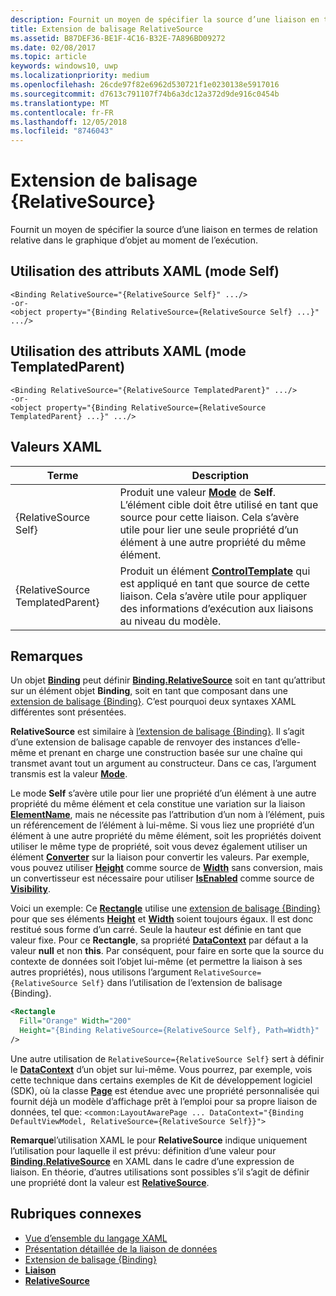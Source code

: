 ```yaml
---
description: Fournit un moyen de spécifier la source d’une liaison en termes de relation relative dans le graphique d’objet au moment de l’exécution.
title: Extension de balisage RelativeSource
ms.assetid: B87DEF36-BE1F-4C16-B32E-7A896BD09272
ms.date: 02/08/2017
ms.topic: article
keywords: windows10, uwp
ms.localizationpriority: medium
ms.openlocfilehash: 26cde97f82e6962d530721f1e0230138e5917016
ms.sourcegitcommit: d7613c791107f74b6a3dc12a372d9de916c0454b
ms.translationtype: MT
ms.contentlocale: fr-FR
ms.lasthandoff: 12/05/2018
ms.locfileid: "8746043"
---
```

# <a name="relativesource-markup-extension"></a>Extension de balisage {RelativeSource}


Fournit un moyen de spécifier la source d’une liaison en termes de relation relative dans le graphique d’objet au moment de l’exécution.

## <a name="xaml-attribute-usage-self-mode"></a>Utilisation des attributs XAML (mode Self)

``` syntax
<Binding RelativeSource="{RelativeSource Self}" .../>
-or-
<object property="{Binding RelativeSource={RelativeSource Self} ...}" .../>
```

## <a name="xaml-attribute-usage-templatedparent-mode"></a>Utilisation des attributs XAML (mode TemplatedParent)

``` syntax
<Binding RelativeSource="{RelativeSource TemplatedParent}" .../>
-or-
<object property="{Binding RelativeSource={RelativeSource TemplatedParent} ...}" .../>
```

## <a name="xaml-values"></a>Valeurs XAML

| Terme | Description |
|------|-------------|
| {RelativeSource Self} | Produit une valeur [<strong>Mode</strong>](https://msdn.microsoft.com/library/windows/apps/br209915) de <strong>Self</strong>. L’élément cible doit être utilisé en tant que source pour cette liaison. Cela s’avère utile pour lier une seule propriété d’un élément à une autre propriété du même élément. |
| {RelativeSource TemplatedParent} | Produit un élément [<strong>ControlTemplate</strong>](https://msdn.microsoft.com/library/windows/apps/br209391) qui est appliqué en tant que source de cette liaison. Cela s’avère utile pour appliquer des informations d’exécution aux liaisons au niveau du modèle. | 

## <a name="remarks"></a>Remarques

Un objet [**Binding**](https://msdn.microsoft.com/library/windows/apps/br209820) peut définir [**Binding.RelativeSource**](https://msdn.microsoft.com/library/windows/apps/br209831) soit en tant qu’attribut sur un élément objet **Binding**, soit en tant que composant dans une [extension de balisage {Binding}](binding-markup-extension.md). C’est pourquoi deux syntaxes XAML différentes sont présentées.

**RelativeSource** est similaire à [l’extension de balisage {Binding}](binding-markup-extension.md).  Il s’agit d’une extension de balisage capable de renvoyer des instances d’elle-même et prenant en charge une construction basée sur une chaîne qui transmet avant tout un argument au constructeur. Dans ce cas, l’argument transmis est la valeur [**Mode**](https://msdn.microsoft.com/library/windows/apps/br209915).

Le mode **Self** s’avère utile pour lier une propriété d’un élément à une autre propriété du même élément et cela constitue une variation sur la liaison [**ElementName**](https://msdn.microsoft.com/library/windows/apps/br209828), mais ne nécessite pas l’attribution d’un nom à l’élément, puis un référencement de l’élément à lui-même. Si vous liez une propriété d’un élément à une autre propriété du même élément, soit les propriétés doivent utiliser le même type de propriété, soit vous devez également utiliser un élément [**Converter**](https://msdn.microsoft.com/library/windows/apps/br209826) sur la liaison pour convertir les valeurs. Par exemple, vous pouvez utiliser [**Height**](/uwp/api/Windows.UI.Xaml.FrameworkElement.Height) comme source de [**Width**](/uwp/api/Windows.UI.Xaml.FrameworkElement.Width) sans conversion, mais un convertisseur est nécessaire pour utiliser [**IsEnabled**](https://msdn.microsoft.com/library/windows/apps/br209419) comme source de [**Visibility**](https://msdn.microsoft.com/library/windows/apps/br209006).

Voici un exemple: Ce [**Rectangle**](/uwp/api/Windows.UI.Xaml.Shapes.Rectangle) utilise une [extension de balisage {Binding}](binding-markup-extension.md) pour que ses éléments [**Height**](/uwp/api/Windows.UI.Xaml.FrameworkElement.Height) et [**Width**](/uwp/api/Windows.UI.Xaml.FrameworkElement.Width) soient toujours égaux. Il est donc restitué sous forme d’un carré. Seule la hauteur est définie en tant que valeur fixe. Pour ce **Rectangle**, sa propriété [**DataContext**](https://msdn.microsoft.com/library/windows/apps/br208713) par défaut a la valeur **null** et non **this**. Par conséquent, pour faire en sorte que la source du contexte de données soit l’objet lui-même (et permettre la liaison à ses autres propriétés), nous utilisons l’argument `RelativeSource={RelativeSource Self}` dans l’utilisation de l’extension de balisage {Binding}.

```XML
<Rectangle
  Fill="Orange" Width="200"
  Height="{Binding RelativeSource={RelativeSource Self}, Path=Width}"
/>
```

Une autre utilisation de `RelativeSource={RelativeSource Self}` sert à définir le [**DataContext**](https://msdn.microsoft.com/library/windows/apps/br208713) d’un objet sur lui-même.  Vous pourrez, par exemple, vois cette technique dans certains exemples de Kit de développement logiciel (SDK), où la classe [**Page**](https://msdn.microsoft.com/library/windows/apps/br227503) est étendue avec une propriété personnalisée qui fournit déjà un modèle d’affichage prêt à l’emploi pour sa propre liaison de données, tel que: `<common:LayoutAwarePage ... DataContext="{Binding DefaultViewModel, RelativeSource={RelativeSource Self}}">`

**Remarque**l’utilisation XAML le pour **RelativeSource** indique uniquement l’utilisation pour laquelle il est prévu: définition d’une valeur pour [**Binding.RelativeSource**](https://msdn.microsoft.com/library/windows/apps/br209831) en XAML dans le cadre d’une expression de liaison. En théorie, d’autres utilisations sont possibles s’il s’agit de définir une propriété dont la valeur est [**RelativeSource**](https://msdn.microsoft.com/library/windows/apps/br209913).

## <a name="related-topics"></a>Rubriques connexes

* [Vue d’ensemble du langage XAML](xaml-overview.md)
* [Présentation détaillée de la liaison de données](https://msdn.microsoft.com/library/windows/apps/mt210946)
* [Extension de balisage {Binding}](binding-markup-extension.md)
* [**Liaison**](https://msdn.microsoft.com/library/windows/apps/br209820)
* [**RelativeSource**](https://msdn.microsoft.com/library/windows/apps/br209913)

